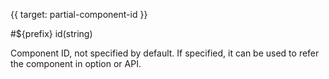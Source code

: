 
{{ target: partial-component-id }}

#${prefix} id(string)

Component ID, not specified by default. If specified, it can be used to refer the component in option or API.

<ExampleUIControlText />
<ExampleUIComponentInputText />
<ExampleUIGroupIdentification />